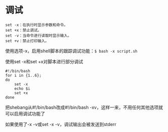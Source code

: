 # 调试

```
set -x：在执行时显示参数和命令。
set +x：禁止调试。
set -v：当命令进行读取时显示输入。
set +v：禁止打印输入。
```

使用选项-x，启用shell脚本的跟踪调试功能：`$ bash -x script.sh`

使用set -x和set +x对脚本进行部分调试

```shell
#!/bin/bash
for i in {1..6}; 
do     
    set -x     
    echo $i     
    set +x 
done
```

把shebang从#!/bin/bash改成#!/bin/bash -xv，这样一来，不用任何其他选项就可以启用调试功能了

如果使用了-x -v或set -x -v，调试输出会被发送到stderr